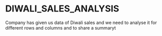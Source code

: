 # DIWALI_SALES_ANALYSIS
Company has given us data of Diwali sales and we need to analyse it for different rows and columns and to share a summaryt
